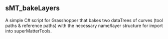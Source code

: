 sMT_bakeLayers
--------------
A simple C# script for Grasshopper that bakes two dataTrees of curves (tool paths & reference paths) with the necessary name/layer structure for import into superMatterTools.